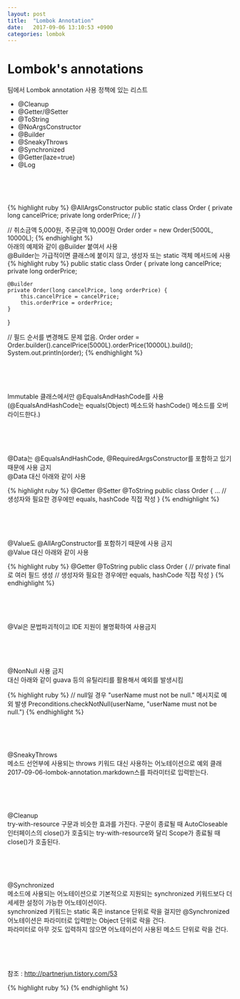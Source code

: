```yaml
---
layout: post
title:  "Lombok Annotation"
date:   2017-09-06 13:10:53 +0900
categories: lombok
---
```


# Lombok's annotations  


팀에서 Lombok annotation 사용 정책에 있는 리스트
- @Cleanup
- @Getter/@Setter
- @ToString
- @NoArgsConstructor
- @Builder
- @SneakyThrows
- @Synchronized
- @Getter(laze=true)
- @Log
  
<br><br><br>    
      
{% highlight ruby %}
@AllArgsConstructor
public static class Order {
    private long cancelPrice;
    private long orderPrice;
    //
}
  
// 취소금액 5,000원, 주문금액 10,000원
Order order = new Order(5000L, 10000L);
{% endhighlight %}       
아래의 예제와 같이 @Builder 붙여서 사용  
@Builder는 가급적이면 클래스에 붙이지 않고, 생성자 또는 static 객체 메서드에 사용         
{% highlight ruby %}
public static class Order {
    private long cancelPrice;
    private long orderPrice;
  
    @Builder
    private Order(long cancelPrice, long orderPrice) {
        this.cancelPrice = cancelPrice;
        this.orderPrice = orderPrice;
    }
}
 
// 필드 순서를 변경해도 문제 없음.
Order order = Order.builder().cancelPrice(5000L).orderPrice(10000L).build();
System.out.println(order);
{% endhighlight %}

<br><br><br>

Immutable 클래스에서만 @EqualsAndHashCode를 사용    
(@EqualsAndHashCode는 equals(Object) 메소드와 hashCode() 메소드를 오버라이드한다.)    

<br><br><br>

@Data는 @EqualsAndHashCode, @RequiredArgsConstructor를 포함하고 있기 때문에 사용 금지  
@Data 대신 아래와 같이 사용  

{% highlight ruby %}
@Getter
@Setter
@ToString
public class Order {
...
    // 생성자와 필요한 경우에만 equals, hashCode 직접 작성
}
{% endhighlight %}

<br><br><br>

@Value도 @AllArgConstructor를 포함하기 때문에 사용 금지  
@Value 대신 아래와 같이 사용  

{% highlight ruby %}
@Getter
@ToString
public class Order {
   // private final 로 여러 필드 생성
   // 생성자와 필요한 경우에만 equals, hashCode 직접 작성
}
{% endhighlight %}

<br><br><br>

@Val은 문법파괴적이고 IDE 지원이 불명확하여 사용금지  

<br><br><br>

@NonNull 사용 금지  
대신 아래와 같이 guava 등의 유틸리티를 활용해서 예외를 발생시킴  

{% highlight ruby %}
// null일 경우 "userName must not be null." 메시지로 예외 발생
Preconditions.checkNotNull(userName, "userName must not be null.")
{% endhighlight %}

<br><br><br>

@SneakyThrows  
메소드 선언부에 사용되는 throws 키워드 대신 사용하는 어노테이션으로 예외 클래2017-09-06-lombok-annotation.markdown스를 파라미터로 입력받는다.  

<br><br><br>

@Cleanup  
try-with-resource 구문과 비슷한 효과를 가진다. 구문이 종료될 때 AutoCloseable 인터페이스의 close()가 호출되는 try-with-resource와 달리 Scope가 종료될 때 close()가 호출된다.  

<br><br><br>

@Synchronized  
메소드에 사용되는 어노테이션으로 기본적으로 지원되는 synchronized 키워드보다 더 세세한 설정이 가능한 어노테이션이다.   
synchronized 키워드는 static 혹은 instance 단위로 락을 걸지만 @Synchronized 어노테이션은 파라미터로 입력받는 Object 단위로 락을 건다.   
파라미터로 아무 것도 입력하지 않으면 어노테이션이 사용된 메소드 단위로 락을 건다.  



<br><br><br>


참조 : http://partnerjun.tistory.com/53









{% highlight ruby %}
{% endhighlight %}
<br><br><br>